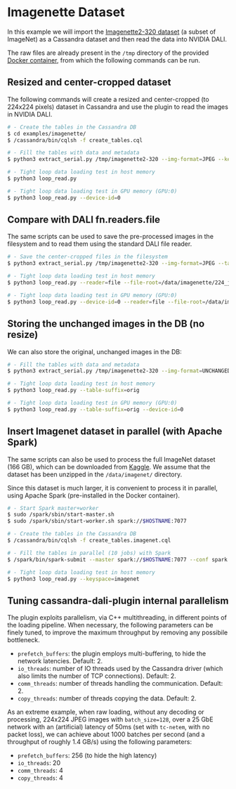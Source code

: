 # Imagenette Dataset

In this example we will import the [Imagenette2-320
dataset](https://github.com/fastai/imagenette) (a subset of ImageNet)
as a Cassandra dataset and then read the data into NVIDIA DALI.

The raw files are already present in the `/tmp` directory of the
provided [Docker container](../../), from which the following commands
can be run.

## Resized and center-cropped dataset
The following commands will create a resized and center-cropped (to
224x224 pixels) dataset in Cassandra and use the plugin to read the
images in NVIDIA DALI.

```bash
# - Create the tables in the Cassandra DB
$ cd examples/imagenette/
$ /cassandra/bin/cqlsh -f create_tables.cql

# - Fill the tables with data and metadata
$ python3 extract_serial.py /tmp/imagenette2-320 --img-format=JPEG --keyspace=imagenette

# - Tight loop data loading test in host memory
$ python3 loop_read.py

# - Tight loop data loading test in GPU memory (GPU:0)
$ python3 loop_read.py --device-id=0
```

## Compare with DALI fn.readers.file
The same scripts can be used to save the pre-processed images in the
filesystem and to read them using the standard DALI file reader.

```bash
# - Save the center-cropped files in the filesystem
$ python3 extract_serial.py /tmp/imagenette2-320 --img-format=JPEG --target-dir=/data/imagenette/224_jpg

# - Tight loop data loading test in host memory
$ python3 loop_read.py --reader=file --file-root=/data/imagenette/224_jpg

# - Tight loop data loading test in GPU memory (GPU:0)
$ python3 loop_read.py --device-id=0 --reader=file --file-root=/data/imagenette/224_jpg
```

## Storing the unchanged images in the DB (no resize)
We can also store the original, unchanged images in the DB:

```bash
# - Fill the tables with data and metadata
$ python3 extract_serial.py /tmp/imagenette2-320 --img-format=UNCHANGED --keyspace=imagenette

# - Tight loop data loading test in host memory
$ python3 loop_read.py --table-suffix=orig

# - Tight loop data loading test in GPU memory (GPU:0)
$ python3 loop_read.py --table-suffix=orig --device-id=0
```

## Insert Imagenet dataset in parallel (with Apache Spark)
The same scripts can also be used to process the full ImageNet dataset
(166 GB), which can be downloaded from
[Kaggle](https://www.kaggle.com/competitions/imagenet-object-localization-challenge/data).
We assume that the dataset has been unzipped in the `/data/imagenet/`
directory.

Since this dataset is much larger, it is convenient to process it in
parallel, using Apache Spark (pre-installed in the Docker container).

```bash
# - Start Spark master+worker
$ sudo /spark/sbin/start-master.sh
$ sudo /spark/sbin/start-worker.sh spark://$HOSTNAME:7077

# - Create the tables in the Cassandra DB
$ /cassandra/bin/cqlsh -f create_tables.imagenet.cql

# - Fill the tables in parallel (10 jobs) with Spark
$ /spark/bin/spark-submit --master spark://$HOSTNAME:7077 --conf spark.default.parallelism=20 --py-files extract_common.py extract_spark.py /data/imagenet/ILSVRC/Data/CLS-LOC/ --img-format=JPEG --keyspace=imagenet

# - Tight loop data loading test in host memory
$ python3 loop_read.py --keyspace=imagenet

```

## Tuning cassandra-dali-plugin internal parallelism

The plugin exploits parallelism, via C++ multithreading, in different
points of the loading pipeline. When necessary, the following
parameters can be finely tuned, to improve the maximum throughput by
removing any possibile bottleneck.

- `prefetch_buffers`: the plugin employs multi-buffering, to hide the
  network latencies. Default: 2.
- `io_threads`: number of IO threads used by the Cassandra driver
  (which also limits the number of TCP connections). Default: 2.
- `comm_threads`: number of threads handling the communication. Default: 2.
- `copy_threads`: number of threads copying the data. Default: 2.

As an extreme example, when raw loading, without any decoding or
processing, 224x224 JPEG images with `batch_size=128`, over a 25 GbE
network with an (artificial) latency of 50ms (set with `tc-netem`,
with no packet loss), we can achieve about 1000 batches per second
(and a throughput of roughly 1.4 GB/s) using the following parameters:

- `prefetch_buffers`: 256 (to hide the high latency)
- `io_threads`: 20
- `comm_threads`: 4
- `copy_threads`: 4

